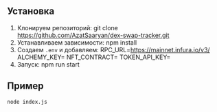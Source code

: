 ## Установка

1. Клонируем репозиторий:
   git clone https://github.com/AzatSaaryan/dex-swap-tracker.git
2. Устанавливаем зависимости:
   npm install
3. Создаем `.env` и добавляем:
   RPC_URL=https://mainnet.infura.io/v3/
   ALCHEMY_KEY=
   NFT_CONTRACT=
   TOKEN_API_KEY=
4. Запуск:
   npm run start

## Пример

```bash
node index.js
```
